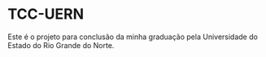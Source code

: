 # TCC-UERN
Este é o projeto para conclusão da minha graduação pela Universidade do Estado do Rio Grande do Norte.
